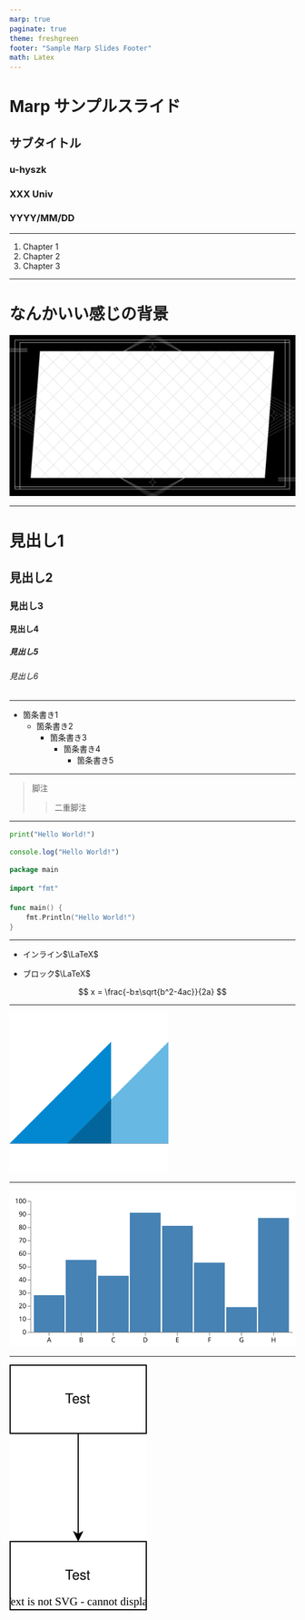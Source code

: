 ```yaml
---
marp: true
paginate: true
theme: freshgreen
footer: "Sample Marp Slides Footer"
math: Latex
---
```


<!-- _class: title -->

# Marp サンプルスライド

## サブタイトル

### u-hyszk

### XXX Univ

### YYYY/MM/DD

---

<!-- _header: 目次 -->

1. Chapter 1
2. Chapter 2
3. Chapter 3

---

<!-- _class: chapter -->

<!-- _footer: ""-->

# なんかいい感じの背景

![bg](imgs/background.png)

---

<!-- _header: はじめに -->

# 見出し1

## 見出し2

### 見出し3

#### 見出し4

##### 見出し5

###### 見出し6

---

<!-- _header: 箇条書き -->

- 箇条書き1
  - 箇条書き2
    - 箇条書き3
      - 箇条書き4
        - 箇条書き5

---

<!-- _header: 脚注 -->

> 脚注
> > 二重脚注

---

<!-- _header: コードブロック -->

```python
print("Hello World!")
```

```typescript
console.log("Hello World!")
```

```go
package main

import "fmt"

func main() {
    fmt.Println("Hello World!")
}
```

---

<!-- _header: 数式 -->

- インライン$\LaTeX$

- ブロック$\LaTeX$

$$
x = \frac{-b±\sqrt{b^2-4ac}}{2a}
$$

---

<!-- _header: 画像 -->

![bg auto](imgs/Marp.png)

---

<!-- _header: Vegaで作成した画像(svg形式) -->

![bg auto](imgs/bar.vg.svg)

---

<!-- _header: Draw.ioで作成した画像(svg形式) -->

![bg auto](imgs/flowchart.svg)
